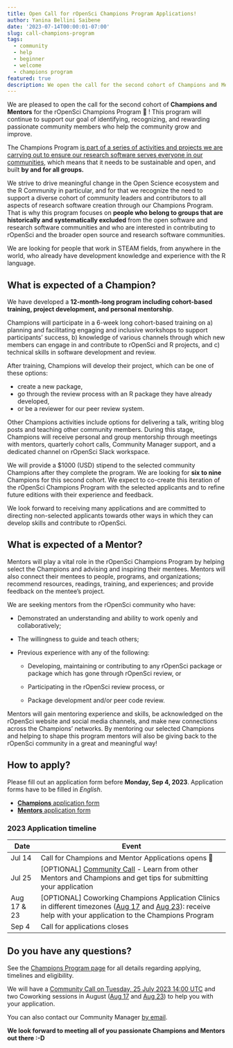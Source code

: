 ```yaml
---
title: Open Call for rOpenSci Champions Program Applications! 
author: Yanina Bellini Saibene
date: '2023-07-14T00:00:01-07:00'
slug: call-champions-program
tags:
  - community
  - help
  - beginner
  - welcome
  - champions program
featured: true 
description: We open the call for the second cohort of Champions and Mentors!
---
```


We are pleased to open the call for the second cohort of **Champions and Mentors** for the rOpenSci Champions Program 🎉 ! This program will continue to support our goal of identifying, recognizing, and rewarding passionate community members who help the community grow and improve.

The Champions Program [is part of a series of activities and projects we are carrying out to ensure our research software serves everyone in our communities](/blog/2021/12/20/inclusive-leadership-program/), which means that it needs to be sustainable and open, and built __by and for all groups.__

We strive to drive meaningful change in the Open Science ecosystem and the R Community in particular, and for that  we recognize the need to support a diverse cohort of community leaders and contributors to all aspects of research software creation through our Champions Program.
That is why this program focuses on __people who belong to groups that are historically and systematically excluded__ from the open software and research software communities and who are interested in contributing to rOpenSci and the broader open source and research software communities.

We are looking for people that work in STEAM fields, from anywhere in the world, who already have development knowledge and experience with the R language. 


## What is expected of a Champion?

We have developed a **12-month-long program including cohort-based training, project development, and personal mentorship**. 

Champions will participate in a 6-week long cohort-based training on a) planning and facilitating engaging and inclusive workshops to support participants’ success, b) knowledge of various channels through which new members can engage in and contribute to rOpenSci and R projects, and c) technical skills in software development and review. 

After training, Champions will develop their project, which can be one of these options: 

- create a new package, 
- go through the review process with an R package they have already developed, 
- or be a reviewer for our peer review system.  

Other Champions activities include options for delivering a talk, writing blog posts and teaching other community members. During this stage, Champions will receive personal and group mentorship through meetings with mentors, quarterly cohort calls, Community Manager support, and a dedicated channel on rOpenSci Slack workspace.

We will provide a $1000 (USD) stipend to the selected community Champions after they complete the program.
We are looking for **six to nine** Champions for this second cohort. We expect to co-create this iteration of the rOpenSci Champions Program with the selected applicants and to refine future editions with their experience and feedback.

We look forward to receiving many applications and are committed to directing non-selected applicants towards other ways in which they can develop skills and contribute to rOpenSci.


## What is expected of a Mentor?

Mentors will play a vital role in the rOpenSci Champions Program by helping select the Champions and advising and inspiring their mentees. Mentors will also connect their mentees to people, programs, and organizations; recommend resources, readings, training, and experiences; and provide feedback on the mentee’s project.

We are seeking mentors from the rOpenSci community who have:

  * Demonstrated an understanding and ability to work openly and collaboratively;

  * The willingness to guide and teach others;

  * Previous experience with any of the following:

      * Developing, maintaining or contributing to any rOpenSci package or package which has gone through rOpenSci review, or

      * Participating in the rOpenSci review process, or

      * Package development and/or peer code review.

Mentors will gain mentoring experience and skills, be acknowledged on the rOpenSci website and social media channels, and make new connections across the Champions’ networks. By mentoring our selected Champions and helping to shape this program mentors will also be giving back to the rOpenSci community in a great and meaningful way!

## How to apply?

Please fill out an application form before __Monday, Sep 4, 2023__. Application forms have to be filled in _English_.

* [**Champions** application form](https://airtable.com/shrAsYlSXU0coJ5Ld) 
* [**Mentors** application form](https://airtable.com/shrlrLdQbb4wphosK)

### 2023 Application timeline

|Date|Event|
|----|-----|
|Jul 14|Call for Champions and Mentor Applications opens 🎉 |
|Jul 25| [OPTIONAL] [Community Call](/commcalls/july2023-championprogram/) - Learn from other Mentors and Champions and get tips for submitting your application |
|Aug 17 & 23| [OPTIONAL] Coworking Champions Application Clinics in different timezones ([Aug 17](/events/coworking-2023-08-17/) and [Aug 23](/events/coworking-2023-08-23/)): receive help with your application to the Champions Program |
|Sep 4|Call for applications closes|


## Do you have any questions?

See the [Champions Program page](/champions/) for all details regarding applying, timelines and eligibility. 

We will have a [Community Call on Tuesday, 25 July 2023 14:00 UTC](/commcalls/july2023-championprogram/) and two Coworking sessions in August ([Aug 17](/events/coworking-2023-08-17/) and [Aug 23](/events/coworking-2023-08-23/)) to help you with your application.

You can also contact our Community Manager [by email](mailto:yabellini@ropensci.org). 


**We look forward to meeting all of you passionate Champions and Mentors out there :-D**
